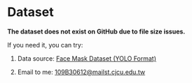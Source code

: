 # **Dataset**
**The dataset does not exist on GitHub due to file size issues.**

If you need it, you can try:

1. Data source: [Face Mask Dataset (YOLO Format)](https://www.kaggle.com/datasets/aditya276/face-mask-dataset-yolo-format)

2. Email to me: 109B30612@mailst.cjcu.edu.tw